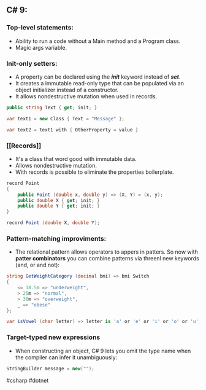 ## C# 9:

### Top-level statements:
* Ability to run a code without a Main method and a Program class.
* Magic args variable.
### Init-only setters:
* A property can be declared using the ***init*** keyword instead of ***set***.
* It creates a immutable read-only type that can be populated via an object initializer instead of a constructor.
* It allows nondestructive mutation when used in records.
```csharp
public string Text { get; init; }

var text1 = new Class { Text = "Message" };

var text2 = text1 with { OtherProperty = value }
```
### [[Records]]
* It's a class that word good with immutable data.
* Allows nondestructive mutation.
* With records is possible to eliminate the properties boilerplate.
```csharp
record Point 
{  
	public Point (double x, double y) => (X, Y) = (x, y);   
	public double X { get; init; }  
	public double Y { get; init; } 
}
```

```csharp
record Point (double X, double Y);
```

### Pattern-matching improviments:
* The relational pattern allows operators to appers in patters. So now with **patter combinators** you can combine patterns via threenl new keywords (and, or and not):

```csharp
string GetWeightCategory (decimal bmi) => bmi Switch
{
	<= 18.5m => "underweight",
	> 25m => "normal",
	> 30m => "overweight",
	_ => "obese"
};
```

```csharp
var isVowel (char letter) => letter is 'a' or 'e' or 'i' or 'o' or 'u';
```

### Target-typed new expressions
* When constructing an object, C# 9 lets you omit the type name when the compiler can infer it unambiguously:

```csharp
StringBuilder message = new("");
```

#csharp #dotnet
